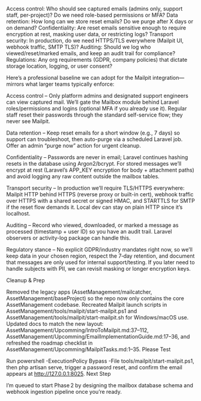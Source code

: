
Access control: Who should see captured emails (admins only, support staff, per-project)? Do we need role-based permissions or MFA?
Data retention: How long can we store reset emails? Do we purge after X days or on demand?
Confidentiality: Are reset emails sensitive enough to require encryption at rest, masking user data, or restricting logs?
Transport security: In production, do we need HTTPS/TLS everywhere (Mailpit UI, webhook traffic, SMTP TLS)?
Auditing: Should we log who viewed/reset/marked emails, and keep an audit trail for compliance?
Regulations: Any org requirements (GDPR, company policies) that dictate storage location, logging, or user consent?

Here’s a professional baseline we can adopt for the Mailpit integration—mirrors what larger teams typically enforce:

Access control – Only platform admins and designated support engineers can view captured mail. We’ll gate the Mailbox module behind Laravel roles/permissions and logins (optional MFA if you already use it). Regular staff reset their passwords through the standard self-service flow; they never see Mailpit.

Data retention – Keep reset emails for a short window (e.g., 7 days) so support can troubleshoot, then auto-purge via a scheduled Laravel job. Offer an admin “purge now” action for urgent cleanup.

Confidentiality – Passwords are never in email; Laravel continues hashing resets in the database using Argon2/bcrypt. For stored messages we’ll encrypt at rest (Laravel’s APP_KEY encryption for body + attachment paths) and avoid logging any raw content outside the mailbox tables.

Transport security – In production we’ll require TLS/HTTPS everywhere: Mailpit HTTP behind HTTPS (reverse proxy or built-in cert), webhook traffic over HTTPS with a shared secret or signed HMAC, and STARTTLS for SMTP if the reset flow demands it. Local dev can stay on plain HTTP since it’s localhost.

Auditing – Record who viewed, downloaded, or marked a message as processed (timestamp + user ID) so you have an audit trail. Laravel observers or activity-log package can handle this.

Regulatory stance – No explicit GDPR/industry mandates right now, so we’ll keep data in your chosen region, respect the 7‑day retention, and document that messages are only used for internal support/testing. If you later need to handle subjects with PII, we can revisit masking or longer encryption keys.


Cleanup & Prep

Removed the legacy apps (AssetManagement/mailcatcher, AssetManagement/baseProject) so the repo now only contains the core AssetManagement codebase.
Recreated Mailpit launch scripts in AssetManagement/tools/mailpit/start-mailpit.ps1 and AssetManagement/tools/mailpit/start-mailpit.sh for Windows/macOS use.
Updated docs to match the new layout: AssetManagement/Upcomming/IntroToMailpit.md:37–112, AssetManagement/Upcomming/EmailImplementationGuide.md:17–36, and refreshed the roadmap checklist in AssetManagement/Upcomming/MailpitTasks.md:1–35.
Please Test

Run powershell -ExecutionPolicy Bypass -File tools/mailpit/start-mailpit.ps1, then php artisan serve, trigger a password reset, and confirm the email appears at http://127.0.0.1:8025.
Next Step

I’m queued to start Phase 2 by designing the mailbox database schema and webhook ingestion pipeline once you’re ready.
